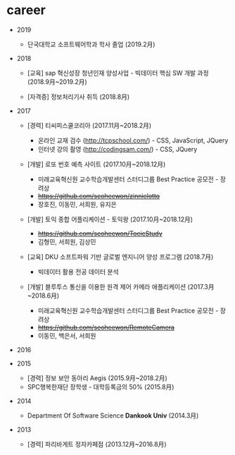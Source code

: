 # career

+ 2019

	+ 단국대학교 소프트웨어학과 학사 졸업 (2019.2月)  

+ 2018

	+ [교육] sap 혁신성장 청년인재 양성사업 - 빅데이터 핵심 SW 개발 과정 (2018.9月~2019.2月)   

	+ [자격증] 정보처리기사 취득 (2018.8月)  

+ 2017

	+ [경력] 티씨피스쿨코리아 (2017.11月~2018.2月)  
		+ 온라인 교재 검수 (http://tcpschool.com/) - CSS, JavaScript, JQuery 
		+ 인터넷 강의 촬영 (http://codingsam.com/) - CSS, JQuery 

	+ [개발] 로또 번호 예측 사이트 (2017.10月~2018.12月)  
		+ 미래교육혁신원 교수학습개발센터 스터디그룹 Best Practice 공모전 - 장려상 
		+ ~~https://github.com/seoheewon/zinnielotto~~
		+ 장호진, 이동민, 서희원, 유지은
		
	+ [개발] 토익 종합 어플리케이션 - 토익왕 (2017.10月~2018.12月)
		+ ~~https://github.com/seoheewon/ToeicStudy~~
		+ 김형민, 서희원, 김상민

	+ [교육] DKU 소프트파워 기반 글로벌 엔지니어 양성 프로그램 (2018.7月)
		+ 빅데이터 활용 전공 데이터 분석

	+ [개발] 블루투스 통신을 이용한 원격 제어 카메라 애플리케이션 (2017.3月~2018.6月)
		+ 미래교육혁신원 교수학습개발센터 스터디그룹 Best Practice 공모전 - 장려상 
		+ ~~https://github.com/seoheewon/RemoteCamera~~
		+ 이동민, 백은서, 서희원

+ 2016


+ 2015

	+ [경력] 정보 보안 동아리 Aegis (2015.9月~2018.2月)
	+ SPC행복한재단 장학생 - 대학등록금의 50% (2015.8月)

+ 2014

	+ Department Of Software Science **Dankook Univ** (2014.3月)

+ 2013
	
	+ [경력] 파리바게트 정자카페점 (2013.12月~2016.8月)
